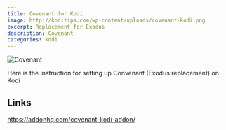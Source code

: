 ```yaml
---
title: Covenant for Kodi
image: http://koditips.com/wp-content/uploads/covenant-kodi.png
excerpt: Replacement for Exodus
description: Covenant
categories: kodi
---
```

![Covenant](https://i0.wp.com/addonhq.com/wp-content/uploads/2017/07/2017-07-14-11_37_41-Greenshot-e1500046690661.png)

Here is the instruction for setting up Convenant (Exodus replacement) on Kodi


## Links
https://addonhq.com/covenant-kodi-addon/
